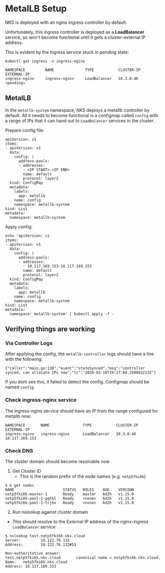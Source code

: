 # MetalLB Setup

NKS is deployed with an nginx ingress controller by default. 

Unfortunately, this ingress controller is deployed as a **LoadBalancer** service, so won't become functional until it gets a cluster-external IP address. 

This is evident by the Ingress service stuck in pending state:

`kubectl get ingress -n ingress-nginx`
```
NAMESPACE         NAME              TYPE           CLUSTER-IP   EXTERNAL-IP
ingress-nginx     ingress-nginx     LoadBalancer   10.3.0.46    <pending>
```

## MetalLB

In the `metallb-system` namespace, NKS deploys a metallb controller by default. All it needs to become functional is a configmap called `config` with a range of IPs that it can hand out to `LoadBalancer` services in the cluster.

Prepare config file:
```
apiVersion: v1
items:
- apiVersion: v1
  data:
    config: |
      address-pools:
      - addresses:
        - <IP START>-<IP END>
        name: default
        protocol: layer2
  kind: ConfigMap
  metadata:
    labels:
      app: metallb
    name: config 
    namespace: metallb-system
kind: List
metadata:
  namespace: metallb-system
```

Apply config:
```
echo 'apiVersion: v1
items:
- apiVersion: v1
  data:
    config: |
      address-pools:
      - addresses:
        - 10.117.169.153-10.117.169.153
        name: default
        protocol: layer2
  kind: ConfigMap
  metadata:
    labels:
      app: metallb
    name: config 
    namespace: metallb-system
kind: List
metadata:
  namespace: metallb-system' | kubectl apply -f -
```

## Verifying things are working

### Via Controller Logs

After applying the config, the `metallb-controller` logs should have a line with the following:

```
{"caller":"main.go:130","event":"stateSynced","msg":"controller synced, can allocate IPs now","ts":"2020-02-18T19:27:04.250082213Z"}
```

If you dont see this, it failed to detect the config. Configmap should be named `config`

### Check ingress-nginx service

The ingress-nginx service should have an IP from the range configured for metallb now:
```
NAMESPACE       NAME               TYPE           CLUSTER-IP   EXTERNAL-IP             
ingress-nginx   ingress-nginx      LoadBalancer   10.3.0.46    10.117.169.153  
```

### Check DNS

The cluster domain should become resolvable now

1. Get Cluster ID
    - This is the random prefix of the node names (e.g. `netp5fki6k`)
```
$ k get nodes
NAME                      STATUS   ROLES    AGE    VERSION
netp5fki6k-master-1       Ready    master   6d2h   v1.15.0
netp5fki6k-pool-1-gqtkl   Ready    <none>   6d2h   v1.15.0
netp5fki6k-pool-1-trjhx   Ready    <none>   6d2h   v1.15.0
```

2. Run nslookup against cluster domain

- This should resolve to the External IP address of the nginx-ingress `LoadBalancer` service
```
$ nslookup test.netp5fki6k.nks.cloud
Server:         10.122.76.132
Address:        10.122.76.132#53

Non-authoritative answer:
test.netp5fki6k.nks.cloud       canonical name = netp5fki6k.nks.cloud.
Name:   netp5fki6k.nks.cloud
Address: 10.117.169.153
```